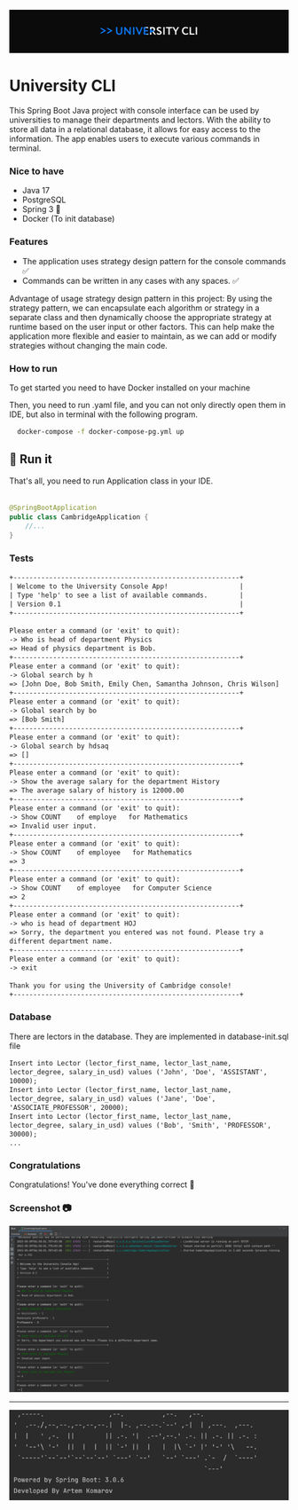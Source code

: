 ![Psql terminal](./imgs/logo.png)

# University CLI

This Spring Boot Java project with console interface can be used by universities to manage their departments and
lectors. With the ability to store all data in a relational database, it allows for easy access to the information. The
app enables users to execute various commands in terminal.

### Nice to have

- Java 17
- PostgreSQL
- Spring 3 🌱
- Docker (To init database)

### Features

- The application uses strategy design pattern for the console commands ✅
- Commands can be written in any cases with any spaces. ✅

Advantage of usage strategy design pattern in this project: By using the strategy pattern, we can encapsulate each
algorithm or strategy in a separate class and then dynamically choose the appropriate strategy at runtime based on the
user input or other factors. This can help make the application more flexible and easier to maintain, as we can add or
modify strategies without changing the main code.

### How to run

To get started you need to have Docker installed on your machine

Then, you need to run .yaml file, and you can not only directly open them in IDE, but also in terminal with the following
program.

```bash
  docker-compose -f docker-compose-pg.yml up
```

## 🚀 Run it

That's all, you need to run Application class in your IDE.

```java

@SpringBootApplication
public class CambridgeApplication {
    //...
}
```

### Tests

```
+---------------------------------------------------------+ 
| Welcome to the University Console App!                  | 
| Type 'help' to see a list of available commands.        | 
| Version 0.1                                             | 
+---------------------------------------------------------+ 

Please enter a command (or 'exit' to quit): 
-> Who is head of department Physics
=> Head of physics department is Bob.
+---------------------------------------------------------+
Please enter a command (or 'exit' to quit): 
-> Global search by h
=> [John Doe, Bob Smith, Emily Chen, Samantha Johnson, Chris Wilson]
+---------------------------------------------------------+
Please enter a command (or 'exit' to quit): 
-> Global search by bo
=> [Bob Smith]
+---------------------------------------------------------+
Please enter a command (or 'exit' to quit): 
-> Global search by hdsaq
=> []
+---------------------------------------------------------+
Please enter a command (or 'exit' to quit): 
-> Show the average salary for the department History
=> The average salary of history is 12000.00
+---------------------------------------------------------+
Please enter a command (or 'exit' to quit): 
-> Show COUNT    of employe   for Mathematics
=> Invalid user input.
+---------------------------------------------------------+
Please enter a command (or 'exit' to quit): 
-> Show COUNT    of employee   for Mathematics
=> 3
+---------------------------------------------------------+
Please enter a command (or 'exit' to quit): 
-> Show COUNT    of employee   for Computer Science
=> 2
+---------------------------------------------------------+
Please enter a command (or 'exit' to quit): 
-> who is head of department HOJ
=> Sorry, the department you entered was not found. Please try a different department name.
+---------------------------------------------------------+
Please enter a command (or 'exit' to quit): 
-> exit

Thank you for using the University of Cambridge console!
+---------------------------------------------------------+
```

### Database

There are lectors in the database. They are implemented in database-init.sql file
```
Insert into Lector (lector_first_name, lector_last_name, lector_degree, salary_in_usd) values ('John', 'Doe', 'ASSISTANT', 10000);
Insert into Lector (lector_first_name, lector_last_name, lector_degree, salary_in_usd) values ('Jane', 'Doe', 'ASSOCIATE_PROFESSOR', 20000);
Insert into Lector (lector_first_name, lector_last_name, lector_degree, salary_in_usd) values ('Bob', 'Smith', 'PROFESSOR', 30000);
...
```
### Congratulations

Congratulations! You've done everything correct 🎉

### Screenshot 📷
![img.png](imgs/img_2.png)

---

![img.png](imgs/img.png)

